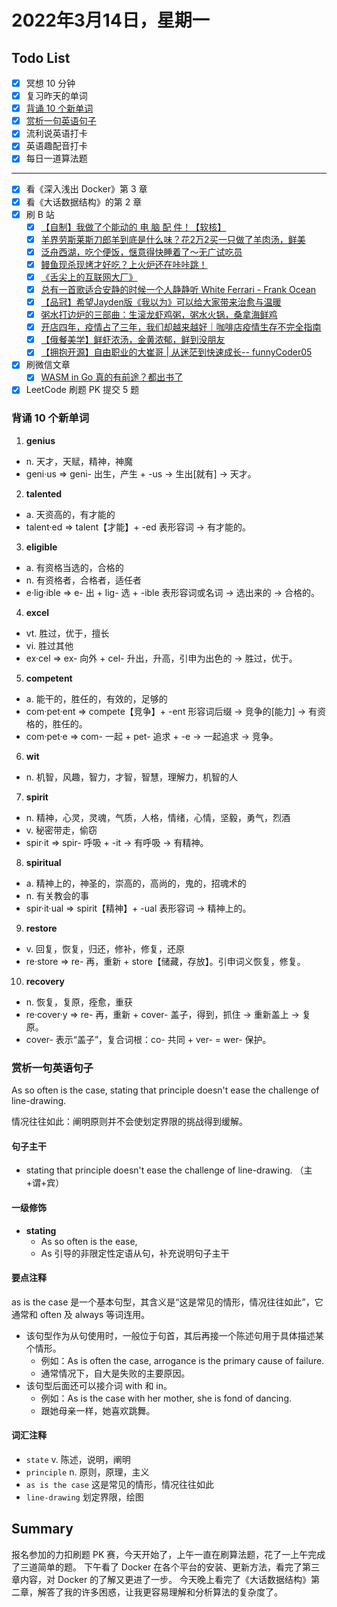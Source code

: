 # 2022年3月14日，星期一
## Todo List

- [x] 冥想 10 分钟
- [x] 复习昨天的单词
- [x] [背诵 10 个新单词](#背诵-10-个新单词)
- [x] [赏析一句英语句子](#赏析一句英语句子)
- [x] 流利说英语打卡
- [x] 英语趣配音打卡
- [x] 每日一道算法题
--------
- [x] 看《深入浅出 Docker》第 3 章
- [x] 看《大话数据结构》的第 2 章
- [x] 刷 B 站
  - [x] [【自制】我做了个能动的 电 脑 配 件！【软核】](https://b23.tv/xGlw7nt)
  - [x] [羊界劳斯莱斯刀郎羊到底是什么味？花2万2买一只做了羊肉汤，鲜美](https://b23.tv/vncBSEB)
  - [x] [泛舟西湖，吃个便饭，惬意得快睡着了～无广试吃员](https://b23.tv/ZfACDck)
  - [x] [鳗鱼现杀现烤才好吃？上火炉还在咔咔跳！](https://b23.tv/xTEhNYw)
  - [x] [《舌尖上的互联网大厂》](https://b23.tv/QUteJay)
  - [x] [总有一首歌适合安静的时候一个人静静听 White Ferrari - Frank Ocean](https://b23.tv/motIxGD)
  - [x] [【品冠】希望Jayden版《我以为》可以给大家带来治愈与温暖](https://b23.tv/CvZffbK)
  - [x] [粥水打边炉的三部曲：生滚龙虾鸡粥，粥水火锅，桑拿海鲜鸡](https://b23.tv/jjogZe1)
  - [x] [开店四年，疫情占了三年，我们却越来越好｜咖啡店疫情生存不完全指南](https://b23.tv/VpUoiMo)
  - [x] [【俄餐美学】鲜虾浓汤，金黄浓郁，鲜到没朋友](https://b23.tv/750tkC8)
  - [x] [【拥抱开源】自由职业的大崔哥 | 从迷茫到快速成长-- funnyCoder05](https://b23.tv/ibCMWol)
- [x] 刷微信文章
  - [x] [WASM in Go 真的有前途？都出书了](https://mp.weixin.qq.com/s/P7B_H-0Qy7EEoaXTllULbQ)
- [x] LeetCode 刷题 PK 提交 5 题

### 背诵 10 个新单词

1. **genius**
  - n. 天才，天赋，精神，神魔
  - geni·us => geni- 出生，产生 + -us → 生出[就有] → 天才。

2. **talented**
  - a. 天资高的，有才能的
  - talent·ed => talent【才能】+ -ed 表形容词 → 有才能的。

3. **eligible**
  - a. 有资格当选的，合格的
  - n. 有资格者，合格者，适任者
  - e·lig·ible => e- 出 + lig- 选 + -ible 表形容词或名词 → 选出来的 → 合格的。

4. **excel**
  - vt. 胜过，优于，擅长
  - vi. 胜过其他
  - ex·cel => ex- 向外 + cel- 升出，升高，引申为出色的 → 胜过，优于。

5. **competent**
  - a. 能干的，胜任的，有效的，足够的
  - com·pet·ent => compete【竞争】+ -ent 形容词后缀 → 竞争的[能力] → 有资格的，胜任的。
  - com·pet·e => com- 一起 + pet- 追求 + -e → 一起追求 → 竞争。

6. **wit**
  - n. 机智，风趣，智力，才智，智慧，理解力，机智的人

7. **spirit**
  - n. 精神，心灵，灵魂，气质，人格，情绪，心情，坚毅，勇气，烈酒
  - v. 秘密带走，偷窃
  - spir·it => spir- 呼吸 + -it → 有呼吸 → 有精神。

8. **spiritual**
  - a. 精神上的，神圣的，崇高的，高尚的，鬼的，招魂术的
  - n. 有关教会的事
  - spir·it·ual => spirit【精神】+ -ual 表形容词 → 精神上的。

9. **restore**
  - v. 回复，恢复，归还，修补，修复，还原
  - re·store => re- 再，重新 + store【储藏，存放】。引申词义恢复，修复。

10. **recovery**
  - n. 恢复，复原，痊愈，重获
  - re·cover·y => re- 再，重新 + cover- 盖子，得到，抓住 → 重新盖上 → 复原。
  - cover- 表示“盖子”，复合词根：co- 共同 + ver- = wer- 保护。


### 赏析一句英语句子

As so often is the case, stating that principle doesn't ease the challenge of line-drawing.

情况往往如此：阐明原则并不会使划定界限的挑战得到缓解。

#### 句子主干

- stating that principle doesn't ease the challenge of line-drawing. （主+谓+宾）

#### 一级修饰

- **stating**
  - As so often is the ease,
  - As 引导的非限定性定语从句，补充说明句子主干

#### 要点注释

as is the case 是一个基本句型，其含义是“这是常见的情形，情况往往如此”，它通常和 often 及 always 等词连用。

- 该句型作为从句使用时，一般位于句首，其后再接一个陈述句用于具体描述某个情形。
  - 例如：As is often the case, arrogance is the primary cause of failure.
  - 通常情况下，自大是失败的主要原因。
- 该句型后面还可以接介词 with 和 in。
  - 例如：As is the case with her mother, she is fond of dancing.
  - 跟她母亲一样，她喜欢跳舞。

#### 词汇注释

- `state` v. 陈述，说明，阐明
- `principle` n. 原则，原理，主义
- `as is the case` 这是常见的情形，情况往往如此
- `line-drawing` 划定界限，绘图

## Summary

报名参加的力扣刷题 PK 赛，今天开始了，上午一直在刷算法题，花了一上午完成了三道简单的题。
下午看了 Docker 在各个平台的安装、更新方法，看完了第三章内容，对 Docker 的了解又更进了一步。
今天晚上看完了《大话数据结构》第二章，解答了我的许多困惑，让我更容易理解和分析算法的复杂度了。
